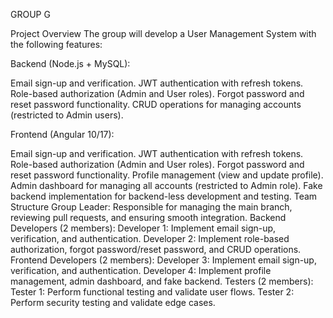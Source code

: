 GROUP G

Project Overview
The group will develop a User Management System with the following features:

Backend (Node.js + MySQL):

Email sign-up and verification.
JWT authentication with refresh tokens.
Role-based authorization (Admin and User roles).
Forgot password and reset password functionality.
CRUD operations for managing accounts (restricted to Admin users).


Frontend (Angular 10/17):

Email sign-up and verification.
JWT authentication with refresh tokens.
Role-based authorization (Admin and User roles).
Forgot password and reset password functionality.
Profile management (view and update profile).
Admin dashboard for managing all accounts (restricted to Admin role).
Fake backend implementation for backend-less development and testing.
Team Structure
Group Leader: Responsible for managing the main branch, reviewing pull requests, and ensuring smooth integration.
Backend Developers (2 members):
Developer 1: Implement email sign-up, verification, and authentication.
Developer 2: Implement role-based authorization, forgot password/reset password, and CRUD operations.
Frontend Developers (2 members):
Developer 3: Implement email sign-up, verification, and authentication.
Developer 4: Implement profile management, admin dashboard, and fake backend.
Testers (2 members):
Tester 1: Perform functional testing and validate user flows.
Tester 2: Perform security testing and validate edge cases.
